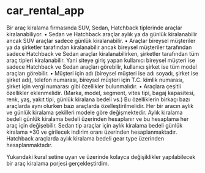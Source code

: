 # car_rental_app
 Bir araç kiralama firmasında SUV, Sedan, Hatchback tiplerinde
araçlar kiralanabiliyor.
• Sedan ve Hatchback araçlar aylık ya da günlük kiralanabilir ancak SUV araçlar
sadece günlük kiralanabilir.
• Araçlar bireysel müşteriler ya da şirketler tarafından kiralanabilir ancak bireysel 
müşteriler tarafından sadece Hatchback ve Sedan araçlar kiralanabilirken,
şirketler tarafından tüm araç tipleri kiralanabilir.
Yani siteye giriş yapan kullanıcı bireysel müşteri ise sadece Hatchback ve Sedan 
araçları görebilir, kullanıcı şirket ise tüm model araçları görebilir.
• Müşteri için adı (bireysel müşteri ise adı soyadı, şirket ise şirket adı), telefon 
numarası, bireysel müşteri için T.C. kimlik numarası, şirket için vergi numarası
gibi özellikler bulunmalıdır.
• Araçlara çeşitli özellikler eklenmelidir. (Marka, model, segment, vites tipi,
bagaj kapasitesi, renk, yaş, yakıt tipi, günlük kiralana bedeli vs.)
Bu özelliklerin birkaçı bazı araçlarda aynı olurken bazı araçlarda özelleştirilmelidir.
Her bir aracın aylık ve günlük kiralama şekilleri modele göre değişmektedir.
Aylık kiralama bedeli günlük kiralama bedeli üzerinden hesaplanır ve bu
hesaplama her araç için değişebilir.
Sedan tip araçlar için aylık kiralama bedeli günlük kiralama *30 ve girilecek indirim oranı üzerinden hesaplanmaktadır.
Hatchback araçlarda aylık kiralama bedeli gear type üzerinden hesaplanmaktadır.

Yukarıdaki kural setine uyan ve üzerinde kolayca değişiklikler yapılabilecek bir araç kiralama porjesi gerçekleştirdim.
